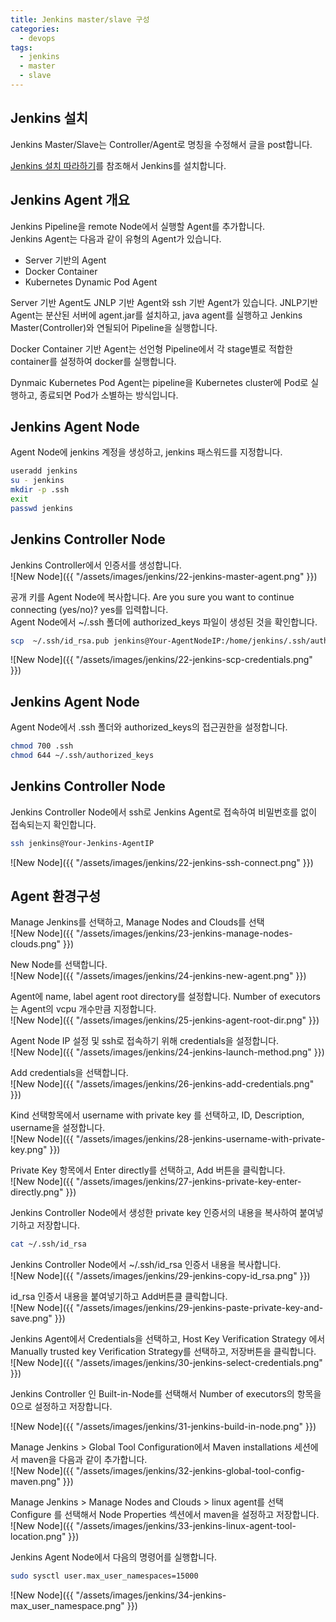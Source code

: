 ```yaml
---
title: Jenkins master/slave 구성
categories:
  - devops 
tags:
  - jenkins
  - master
  - slave
---
```


## Jenkins 설치

Jenkins Master/Slave는 Controller/Agent로 명칭을 수정해서 글을 post합니다.  

[Jenkins 설치 따라하기](https://yoonjk.github.io/devops/setup-jenkins/)를 참조해서 Jenkins를 설치합니다.  

## Jenkins Agent 개요

Jenkins Pipeline을 remote Node에서 실행할 Agent를 추가합니다.  
Jenkins Agent는 다음과 같이 유형의 Agent가 있습니다.  

- Server 기반의 Agent
- Docker Container 
- Kubernetes Dynamic Pod Agent

Server 기반 Agent도 JNLP 기반 Agent와 ssh 기반 Agent가 있습니다.
JNLP기반 Agent는 분산된 서버에 agent.jar를 설치하고, 
java agent를 실행하고 Jenkins Master(Controller)와 연될되어 Pipeline을 실행합니다.  

Docker Container 기반 Agent는 선언형 Pipeline에서 각 stage별로 적합한 container를 설정하여 docker를 실행합니다.  

Dynmaic Kubernetes Pod Agent는 pipeline을 Kubernetes cluster에 Pod로 실행하고, 종료되면 Pod가 소별하는 방식입니다.  

## Jenkins Agent Node  
Agent Node에 jenkins 계정을 생성하고, jenkins 패스워드를 지정합니다.  
```bash
useradd jenkins
su - jenkins
mkdir -p .ssh
exit
passwd jenkins
```

## Jenkins Controller Node
Jenkins Controller에서 인증서를 생성합니다.    
![New Node]({{ "/assets/images/jenkins/22-jenkins-master-agent.png" }})

공개 키를 Agent Node에 복사합니다.
Are you sure you want to continue connecting (yes/no)? yes를 입력합니다.  
Agent Node에서 ~/.ssh 폴더에 authorized_keys 파일이 생성된 것을 확인합니다.  
```bash
scp  ~/.ssh/id_rsa.pub jenkins@Your-AgentNodeIP:/home/jenkins/.ssh/authorized_keys
```
![New Node]({{ "/assets/images/jenkins/22-jenkins-scp-credentials.png" }})

## Jenkins Agent Node  
Agent Node에서 .ssh 폴더와 authorized_keys의 접근권한을 설정합니다.  
```bash
chmod 700 .ssh
chmod 644 ~/.ssh/authorized_keys
```
## Jenkins Controller Node  
Jenkins Controller Node에서 ssh로 Jenkins Agent로 접속하여 비밀번호를 없이 접속되는지 확인합니다.  
```bash
ssh jenkins@Your-Jenkins-AgentIP
```

![New Node]({{ "/assets/images/jenkins/22-jenkins-ssh-connect.png" }})

## Agent 환경구성 

Manage Jenkins를 선택하고, Manage Nodes and Clouds를 선택  
![New Node]({{ "/assets/images/jenkins/23-jenkins-manage-nodes-clouds.png" }})

New Node를 선택합니다.  
![New Node]({{ "/assets/images/jenkins/24-jenkins-new-agent.png" }})

Agent에 name, label agent root directory를 설정합니다.
Number of executors는 Agent의 vcpu 개수만큼 지정합니다.      
![New Node]({{ "/assets/images/jenkins/25-jenkins-agent-root-dir.png" }})

Agent Node IP 설정 및 ssh로 접속하기 위해 credentials을 설정합니다.  
![New Node]({{ "/assets/images/jenkins/24-jenkins-launch-method.png" }})

Add credentials을 선택합니다.  
![New Node]({{ "/assets/images/jenkins/26-jenkins-add-credentials.png" }})

Kind 선택항목에서 username with private key 를 선택하고, ID, Description, username을 설정합니다.  
![New Node]({{ "/assets/images/jenkins/28-jenkins-username-with-private-key.png" }})

Private Key 항목에서 Enter directly를 선택하고, Add 버튼을 클릭합니다.   
![New Node]({{ "/assets/images/jenkins/27-jenkins-private-key-enter-directly.png" }})

Jenkins Controller Node에서 생성한 private key 인증서의 내용을 복사하여 붙여넣기하고 저장합니다.  
```bash
cat ~/.ssh/id_rsa
```
Jenkins Controller Node에서  ~/.ssh/id_rsa 인증서 내용을 복사합니다.  
![New Node]({{ "/assets/images/jenkins/29-jenkins-copy-id_rsa.png" }})

id_rsa 인증서 내용을 붙여넣기하고 Add버튼클 클릭합니다.  
![New Node]({{ "/assets/images/jenkins/29-jenkins-paste-private-key-and-save.png" }})

Jenkins Agent에서 Credentials을 선택하고, Host Key Verification Strategy 에서 Manually trusted key Verification Strategy를 선택하고, 저장버튼을 클릭합니다.  
![New Node]({{ "/assets/images/jenkins/30-jenkins-select-credentials.png" }})

Jenkins Controller 인 Built-in-Node를 선택해서 Number of executors의 항목을 0으로 설정하고 저장합니다. 

![New Node]({{ "/assets/images/jenkins/31-jenkins-build-in-node.png" }})

Manage Jenkins > Global Tool Configuration에서 Maven installations 세션에서 
maven을 다음과 같이 추가합니다.  
![New Node]({{ "/assets/images/jenkins/32-jenkins-global-tool-config-maven.png" }})

Manage Jenkins > Manage Nodes and Clouds > linux agent를 선택
Configure 를 선택해서 Node Properties 섹션에서 maven을 설정하고 저장합니다.   
![New Node]({{ "/assets/images/jenkins/33-jenkins-linux-agent-tool-location.png" }})

Jenkins Agent Node에서 다음의 명령어를 실행합니다.  
```bash
sudo sysctl user.max_user_namespaces=15000
```
![New Node]({{ "/assets/images/jenkins/34-jenkins-max_user_namespace.png" }})





